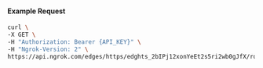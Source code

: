 <!-- Code generated for API Clients. DO NOT EDIT. -->

#### Example Request

```bash
curl \
-X GET \
-H "Authorization: Bearer {API_KEY}" \
-H "Ngrok-Version: 2" \
https://api.ngrok.com/edges/https/edghts_2bIPj12xonYeEt2s5ri2wb0gJfX/routes/edghtsrt_2bIPiyWqc8iH3i2eObXvWD4sl4K/websocket_tcp_converter
```

